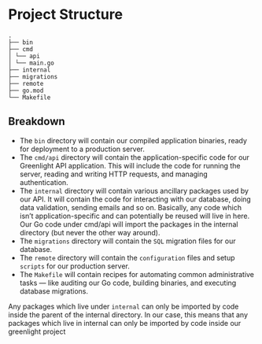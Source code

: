 # Project Structure

```
.
├── bin
├── cmd
│ └── api
│ └── main.go
├── internal
├── migrations
├── remote
├── go.mod
└── Makefile
```

## Breakdown

- The `bin` directory will contain our compiled application binaries, ready for deployment to a production server.
- The `cmd/api` directory will contain the application-specific code for our Greenlight API application. This will include the code for running the server, reading and writing HTTP requests, and managing authentication.
- The `internal` directory will contain various ancillary packages used by our API. It will contain the code for interacting with our database, doing data validation, sending emails and so on. Basically, any code which isn’t application-specific and can potentially be reused will live in here. Our Go code under cmd/api will import the packages in the internal directory (but never the other way around).
- The `migrations` directory will contain the `SQL` migration files for our database.
- The `remote` directory will contain the `configuration` files and setup `scripts` for our production server.
- The `Makefile` will contain recipes for automating common administrative tasks — like auditing our Go code, building binaries, and executing database migrations.

Any packages which live under `internal` can only be imported by code inside the parent of the internal directory. In our case, this means that any packages which live in internal can only be imported by code inside our greenlight project